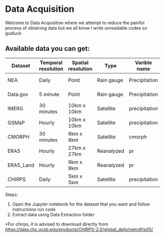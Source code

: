 # Data Acquisition

Welcome to Data Acquisition where we attempt to reduce the painful process of obtaining data but we all know I write unreadable codes so gudluck

Available data you can get:
---------------------------------------------------------------------------------------------------------
| Dataset    | Temporal  resolution    | Spatial resolution   | Type           | Varible name  | Units    |
| -----------| ----------------------- | -------------------- | -------------- | ------------- | -------- |
|  NEA       | Daily                   |  Point               | Rain gauge     | Precipitation | mm /day  |
|  Data.gov  | 5 minute                |  Point               | Rain gauge     | Precipitation | mm /5min |
|  IMERG     | 30 minutes              | 10km x 10km          | Satellite      | precipitation | mm /hr   |
|  GSMaP     | Hourly                  | 10km x 10km          | Satellite      | precipitation | mm /hr   |
|  CMORPH    | 30 minutes              | 8km x 8km            | Satellite      | cmorph        | mm /hr   |
|  ERA5      | Hourly                  | 27km x 27km          | Reanalyzed     | pr            | mm /hr   |
|  ERA5_Land | Hourly                  | 9km x 9km            | Reanalyzed     | pr            | mm /hr   |
|  CHIRPS    | Daily                   | 5km x 5km            | Satellite      | precipitation | mm /day  |

Steps:
1) Open the Jupyter notebook for the dataset that you want and follow instructions run code
2) Extract data using Data Extraction folder

*For chirps, it is advised to download directly from https://data.chc.ucsb.edu/products/CHIRPS-2.0/global_daily/netcdf/p05/
